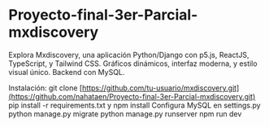 # Proyecto-final-3er-Parcial-mxdiscovery
Explora Mxdiscovery, una aplicación Python/Django con p5.js, ReactJS, TypeScript, y Tailwind CSS. Gráficos dinámicos, interfaz moderna, y estilo visual único. Backend con MySQL.

Instalación:
git clone [https://github.com/tu-usuario/mxdiscovery.git](https://github.com/nahataen/Proyecto-final-3er-Parcial-mxdiscovery.git)
pip install -r requirements.txt y npm install
Configura MySQL en settings.py
python manage.py migrate
python manage.py runserver
npm run dev
